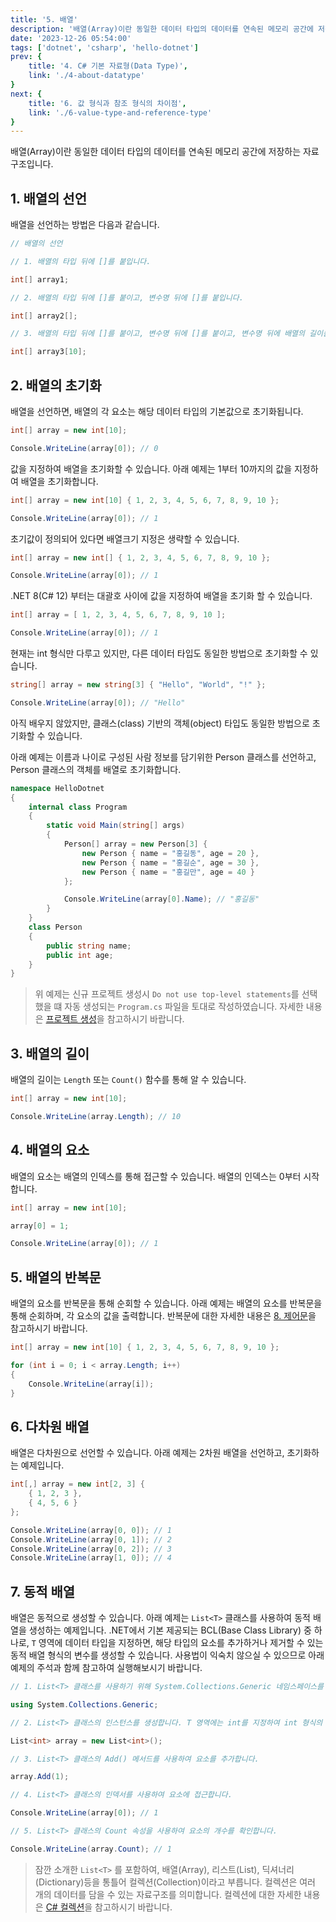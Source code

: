 ```yaml
---
title: '5. 배열'
description: '배열(Array)이란 동일한 데이터 타입의 데이터를 연속된 메모리 공간에 저장하는 자료구조입니다.'
date: '2023-12-26 05:54:00'
tags: ['dotnet', 'csharp', 'hello-dotnet']
prev: {
    title: '4. C# 기본 자료형(Data Type)',
    link: './4-about-datatype'
}
next: {
    title: '6. 값 형식과 참조 형식의 차이점',
    link: './6-value-type-and-reference-type'
}
---
```


배열(Array)이란 동일한 데이터 타입의 데이터를 연속된 메모리 공간에 저장하는 자료구조입니다.

## 1. 배열의 선언

배열을 선언하는 방법은 다음과 같습니다.

```csharp
// 배열의 선언

// 1. 배열의 타입 뒤에 []를 붙입니다.

int[] array1;

// 2. 배열의 타입 뒤에 []를 붙이고, 변수명 뒤에 []를 붙입니다.

int[] array2[];

// 3. 배열의 타입 뒤에 []를 붙이고, 변수명 뒤에 []를 붙이고, 변수명 뒤에 배열의 길이를 지정합니다.

int[] array3[10];

```

## 2. 배열의 초기화

배열을 선언하면, 배열의 각 요소는 해당 데이터 타입의 기본값으로 초기화됩니다.

```csharp
int[] array = new int[10];

Console.WriteLine(array[0]); // 0

```

값을 지정하여 배열을 초기화할 수 있습니다. 아래 예제는 1부터 10까지의 값을 지정하여 배열을 초기화합니다.

```csharp
int[] array = new int[10] { 1, 2, 3, 4, 5, 6, 7, 8, 9, 10 };

Console.WriteLine(array[0]); // 1

```

초기값이 정의되어 있다면 배열크기 지정은 생략할 수 있습니다.

```csharp
int[] array = new int[] { 1, 2, 3, 4, 5, 6, 7, 8, 9, 10 };

Console.WriteLine(array[0]); // 1

```

.NET 8(C# 12) 부터는 대괄호 사이에 값을 지정하여 배열을 초기화 할 수 있습니다.

```csharp
int[] array = [ 1, 2, 3, 4, 5, 6, 7, 8, 9, 10 ];

Console.WriteLine(array[0]); // 1

```



현재는 int 형식만 다루고 있지만, 다른 데이터 타입도 동일한 방법으로 초기화할 수 있습니다.

```csharp
string[] array = new string[3] { "Hello", "World", "!" };

Console.WriteLine(array[0]); // "Hello"

```

아직 배우지 않았지만, 클래스(class) 기반의 객체(object) 타입도 동일한 방법으로 초기화할 수 있습니다. 

아래 예제는 이름과 나이로 구성된 사람 정보를 담기위한 Person 클래스를 선언하고, Person 클래스의 객체를 배열로 초기화합니다.

```csharp
namespace HelloDotnet
{
    internal class Program
    {
        static void Main(string[] args)
        {
            Person[] array = new Person[3] {
                new Person { name = "홍길동", age = 20 },
                new Person { name = "홍길순", age = 30 },
                new Person { name = "홍길만", age = 40 }
            };

            Console.WriteLine(array[0].Name); // "홍길동"
        }
    }
    class Person
    {
        public string name;
        public int age;
    }
}
```

> 위 예제는 신규 프로젝트 생성시 `Do not use top-level statements`를 선택했을 떄 자동 생성되는 `Program.cs` 파일을 토대로 작성하였습니다. 자세한 내용은 [프로젝트 생성](./3-create-project)을 참고하시기 바랍니다.

## 3. 배열의 길이

배열의 길이는 `Length` 또는 `Count()` 함수를 통해 알 수 있습니다.

```csharp
int[] array = new int[10];

Console.WriteLine(array.Length); // 10
```

## 4. 배열의 요소

배열의 요소는 배열의 인덱스를 통해 접근할 수 있습니다. 배열의 인덱스는 0부터 시작합니다.

```csharp
int[] array = new int[10];

array[0] = 1;

Console.WriteLine(array[0]); // 1

```

## 5. 배열의 반복문

배열의 요소를 반복문을 통해 순회할 수 있습니다. 아래 예제는 배열의 요소를 반복문을 통해 순회하며, 각 요소의 값을 출력합니다. 반복문에 대한 자세한 내용은 [8. 제어문](./8-control-statement)을 참고하시기 바랍니다.

```csharp
int[] array = new int[10] { 1, 2, 3, 4, 5, 6, 7, 8, 9, 10 };

for (int i = 0; i < array.Length; i++)
{
    Console.WriteLine(array[i]);
}

```

## 6. 다차원 배열

배열은 다차원으로 선언할 수 있습니다. 아래 예제는 2차원 배열을 선언하고, 초기화하는 예제입니다.

```csharp
int[,] array = new int[2, 3] {
    { 1, 2, 3 },
    { 4, 5, 6 }
};

Console.WriteLine(array[0, 0]); // 1
Console.WriteLine(array[0, 1]); // 2
Console.WriteLine(array[0, 2]); // 3
Console.WriteLine(array[1, 0]); // 4

```

## 7. 동적 배열

배열은 동적으로 생성할 수 있습니다. 아래 예제는 `List<T>` 클래스를 사용하여 동적 배열을 생성하는 예제입니다. .NET에서 기본 제공되는 BCL(Base Class Library) 중 하나로, `T` 영역에 데이터 타입을 지정하면, 
해당 타입의 요소를 추가하거나 제거할 수 있는 동적 배열 형식의 변수를 생성할 수 있습니다. 사용법이 익숙치 않으실 수 있으므로 아래 예제의 주석과 함께 참고하여 실행해보시기 바랍니다.

```csharp
// 1. List<T> 클래스를 사용하기 위해 System.Collections.Generic 네임스페이스를 using 합니다.

using System.Collections.Generic;

// 2. List<T> 클래스의 인스턴스를 생성합니다. T 영역에는 int를 지정하여 int 형식의 요소를 추가하거나 제거할 수 있는 동적 배열 형식의 변수를 생성합니다.

List<int> array = new List<int>();

// 3. List<T> 클래스의 Add() 메서드를 사용하여 요소를 추가합니다.

array.Add(1);

// 4. List<T> 클래스의 인덱서를 사용하여 요소에 접근합니다.

Console.WriteLine(array[0]); // 1

// 5. List<T> 클래스의 Count 속성을 사용하여 요소의 개수를 확인합니다.

Console.WriteLine(array.Count); // 1

```

> 잠깐 소개한 `List<T>` 를 포함하여, 배열(Array), 리스트(List), 딕셔너리(Dictionary)등을 통틀어 컬렉션(Collection)이라고 부릅니다. 컬렉션은 여러 개의 데이터를 담을 수 있는 자료구조를 의미합니다. 
컬렉션에 대한 자세한 내용은 [C# 컬렉션](https://docs.microsoft.com/ko-kr/dotnet/csharp/programming-guide/concepts/collections)을 참고하시기 바랍니다.